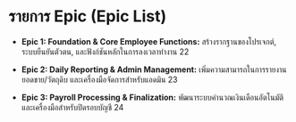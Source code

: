 # รายการ Epic (Epic List)

* **Epic 1: Foundation & Core Employee Functions:** สร้างรากฐานของโปรเจกต์, ระบบยืนยันตัวตน, และฟังก์ชันหลักในการลงเวลาทำงาน 22

* **Epic 2: Daily Reporting & Admin Management:** เพิ่มความสามารถในการรายงานยอดขาย/วัตถุดิบ และเครื่องมือจัดการสำหรับแอดมิน 23

* **Epic 3: Payroll Processing & Finalization:** พัฒนาระบบคำนวณเงินเดือนอัตโนมัติและเครื่องมือสำหรับปิดรอบบัญชี 24